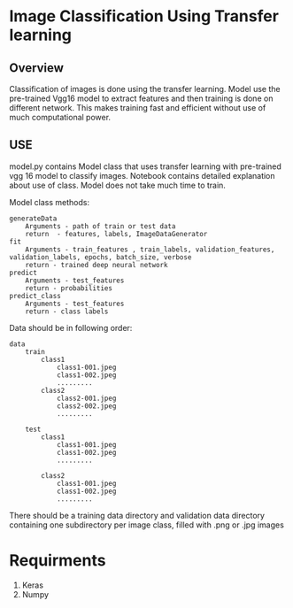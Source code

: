 # Image Classification Using Transfer learning

## Overview
Classification of images is done using the transfer learning. Model use the pre-trained Vgg16 model to extract features and then training is done on different network.
This makes training fast and efficient without use of much computational power.

## USE
model.py contains Model class that uses transfer learning with pre-trained vgg 16 model to classify images. Notebook contains detailed explanation about use of class. Model does not take much time to train.

Model class methods:


	generateData
		Arguments - path of train or test data
		return  - features, labels, ImageDataGenerator
	fit
		Arguments - train_features , train_labels, validation_features, validation_labels, epochs, batch_size, verbose
		return - trained deep neural network
	predict
		Arguments - test_features
		return - probabilities
	predict_class
		Arguments - test_features
		return - class labels


Data should be in following order:


	data
		train
			class1
				class1-001.jpeg
				class1-002.jpeg
				.........
			class2
				class2-001.jpeg
				class2-002.jpeg
				.........

		test
			class1
				class1-001.jpeg
				class1-002.jpeg
				.........

			class2
				class1-001.jpeg
				class1-002.jpeg
				.........


There should be a training data directory and validation data directory containing one subdirectory per image class, filled with .png or .jpg images

# Requirments
1. Keras
2. Numpy
